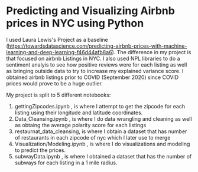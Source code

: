 # Predicting and Visualizing Airbnb prices in NYC using Python
I used Laura Lewis's Project as a baseline (https://towardsdatascience.com/predicting-airbnb-prices-with-machine-learning-and-deep-learning-f46d44afb8a6). The difference in my project is that focused on airbnb Listings in NYC. I also used NPL libraries to do a sentiment analyis to see how positive reviews were for each listing as well as bringing outside data to try to increase my explained variance score. I  obtained airbnb listings prior to COVID (September 2020) since COVID prices would prove to be a huge outlier.

My project is split to 5 different notebooks:
1) gettingZipcodes.ipynb , is where I attempt to get the zipcode for each listing using their longitude and latitude coordinates.
2) Data_Cleansing.ipynb , is where I do data wrangling and cleaning as well as obtaing the average polarity score for each listings
3) restaurnat_data_cleansing, is where I obtain a dataset that has number of restaurants in each zipcode of nyc which I later use to merge 
4) Visualization/Modeling.ipynb , is where I do  visualizations and modeling to predict the prices.
5) subwayData.ipynb , is where I obtained a dataset that has the number of subways for each listing in a 1 mile radius.
